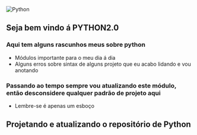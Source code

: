<div style="display: inline_block">
    <img aling="center" alt="Python" src="img.jpeg">
</div>


## Seja bem vindo á PYTHON2.0

### Aqui tem alguns rascunhos meus sobre python

* Módulos importante para o meu dia á dia 
* Alguns erros sobre sintax de alguns projeto que eu acabo lidando e vou anotando

### Passando ao tempo sempre vou atualizando este módulo, então desconsidere qualquer padrão de projeto aqui

- Lembre-se é apenas um esboço

## Projetando e atualizando o repositório de Python 
